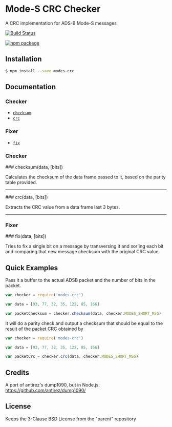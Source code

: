 # Mode-S CRC Checker

A CRC implementation for ADS-B Mode-S messages


[![Build Status](https://travis-ci.org/foliveira/modes-crc.png)](https://travis-ci.org/foliveira/modes-crc)


[![npm package](https://nodei.co/npm/modes-crc.png?downloads=true&downloadRank=true&stars=true)](https://nodei.co/npm/modes-crc/)

## Installation

```bash
$ npm install --save modes-crc
```
## Documentation

### Checker

* [`checksum`](#checksum)
* [`crc`](#crc)

### Fixer

* [`fix`](#fix)

### Checker

<a name="checksum" />
### checksum(data, [bits])

Calculates the checksum of the data frame passed to it, based on the parity table provided.

---------------------------------------

<a name="crc" />
### crc(data, [bits])

Extracts the CRC value from a data frame last 3 bytes.

---------------------------------------

### Fixer

<a name="fix" />
### fix(data, [bits])

Tries to fix a single bit on a message by transversing it and xor'ing each bit and comparing that new message checksum with the original CRC value.

## Quick Examples

Pass it a buffer to the actual ADSB packet and the number of bits in the packet.

```js
var checker = require('modes-crc')

var data = [93, 77, 32, 35, 122, 85, 166]

var packetChecksum = checker.checksum(data, checker.MODES_SHORT_MSG)
```

It will do a parity check and output a checksum that should be equal to the result of the packet CRC obtained by

```js
var checker = require('modes-crc')

var data = [93, 77, 32, 35, 122, 85, 166]

var packetCrc = checker.crc(data, checker.MODES_SHORT_MSG)
```

## Credits

A port of antirez's dump1090, but in Node.js: https://github.com/antirez/dump1090/

## License

Keeps the 3-Clause BSD License from the "parent" repository
